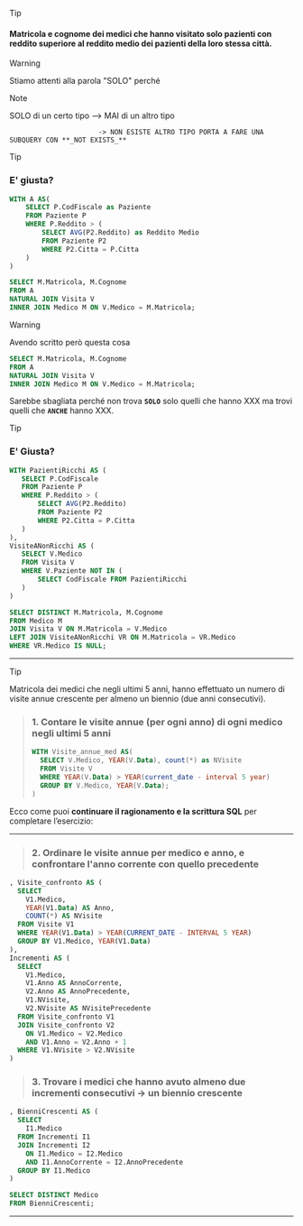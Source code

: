 >[!TIP]
> #### Matricola e cognome dei medici che hanno visitato solo pazienti con reddito superiore al reddito medio dei pazienti della loro stessa città.

>[!WARNING]
> Stiamo attenti alla parola "SOLO" perché 

>[!NOTE]
> SOLO di un certo tipo --> MAI di un altro tipo
>
>                           -> NON ESISTE ALTRO TIPO PORTA A FARE UNA SUBQUERY CON **_NOT EXISTS_**

>[!TIP]
> ### E' giusta?
> ```SQL
> WITH A AS(
>     SELECT P.CodFiscale as Paziente
>     FROM Paziente P
>     WHERE P.Reddito > (
>         SELECT AVG(P2.Reddito) as Reddito Medio
>         FROM Paziente P2
>         WHERE P2.Citta = P.Citta
>     )
> )
> 
> SELECT M.Matricola, M.Cognome
> FROM A
> NATURAL JOIN Visita V 
> INNER JOIN Medico M ON V.Medico = M.Matricola;
> ```

>[!WARNING]
> Avendo scritto però questa cosa
> ```SQL
> SELECT M.Matricola, M.Cognome
>FROM A
>NATURAL JOIN Visita V 
>INNER JOIN Medico M ON V.Medico = M.Matricola;
>```
> Sarebbe sbagliata perché non trova **`SOLO`** solo quelli che hanno XXX ma trovi quelli che **`ANCHE`** hanno XXX.

>[!TIP]
> ### E' Giusta?
>
> ```SQL
>WITH PazientiRicchi AS (
>    SELECT P.CodFiscale
>    FROM Paziente P
>    WHERE P.Reddito > (
>        SELECT AVG(P2.Reddito)
>        FROM Paziente P2
>        WHERE P2.Citta = P.Citta
>    )
>),
>VisiteANonRicchi AS (
>    SELECT V.Medico
>    FROM Visita V
>    WHERE V.Paziente NOT IN (
>        SELECT CodFiscale FROM PazientiRicchi
>    )
>)
>
>SELECT DISTINCT M.Matricola, M.Cognome
>FROM Medico M
>JOIN Visita V ON M.Matricola = V.Medico
>LEFT JOIN VisiteANonRicchi VR ON M.Matricola = VR.Medico
>WHERE VR.Medico IS NULL;
>```


---


>[!TIP]
> Matricola dei medici che negli ultimi 5 anni, hanno effettuato un numero di visite annue crescente per almeno un biennio (due anni consecutivi).

> ### 1. Contare le visite annue (per ogni anno) di ogni medico negli ultimi 5 anni
>```SQL
> WITH Visite_annue_med AS(
>   SELECT V.Medico, YEAR(V.Data), count(*) as NVisite
>   FROM Visite V
>   WHERE YEAR(V.Data) > YEAR(current_date - interval 5 year)
>   GROUP BY V.Medico, YEAR(V.Data);
>)

Ecco come puoi **continuare il ragionamento e la scrittura SQL** per completare l’esercizio:

---

> ### 2. Ordinare le visite annue per medico e anno, e confrontare l'anno corrente con quello precedente

```sql
, Visite_confronto AS (
  SELECT 
    V1.Medico,
    YEAR(V1.Data) AS Anno,
    COUNT(*) AS NVisite
  FROM Visite V1
  WHERE YEAR(V1.Data) > YEAR(CURRENT_DATE - INTERVAL 5 YEAR)
  GROUP BY V1.Medico, YEAR(V1.Data)
),
Incrementi AS (
  SELECT 
    V1.Medico,
    V1.Anno AS AnnoCorrente,
    V2.Anno AS AnnoPrecedente,
    V1.NVisite,
    V2.NVisite AS NVisitePrecedente
  FROM Visite_confronto V1
  JOIN Visite_confronto V2 
    ON V1.Medico = V2.Medico 
    AND V1.Anno = V2.Anno + 1
  WHERE V1.NVisite > V2.NVisite
)
```

> ### 3. Trovare i medici che hanno avuto almeno **due incrementi consecutivi** → un biennio crescente

```sql
, BienniCrescenti AS (
  SELECT 
    I1.Medico
  FROM Incrementi I1
  JOIN Incrementi I2 
    ON I1.Medico = I2.Medico 
    AND I1.AnnoCorrente = I2.AnnoPrecedente
  GROUP BY I1.Medico
)

SELECT DISTINCT Medico
FROM BienniCrescenti;
```

---